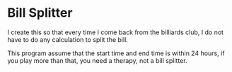 <h1>Bill Splitter</h1>

<p>
  I create this so that every time I come back from the billiards club, I do not have to do any calculation to split the bill.
</p>

<p>
  This program assume that the start time and end time is within 24 hours, if you play more than that, you need a therapy, not a bill splitter.
</p>
